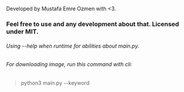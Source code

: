 Developed by Mustafa Emre Ozmen with <3. 

### Feel free to use and any development about that. Licensed under MIT.
###### Using --help when runtime for abilities about main.py.

###### For downloading image, run this command with cli:
> python3 main.py --keyword <keywords> <scrollQuantity> <quantity> <height>
